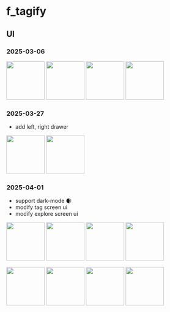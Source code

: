 # f_tagify

## UI

### 2025-03-06

<p align="left">
  <img src="https://github.com/user-attachments/assets/f41b7aec-8b96-484e-bd53-99bcf70d2ca1" width="100" />
  <img src="https://github.com/user-attachments/assets/c551089a-d84f-42b7-b85d-4b74a3714fdc" width="100" />
  <img src="https://github.com/user-attachments/assets/3db7db39-aba3-4665-8d1e-f5fc272a96ce" width="100" />
  <img src="https://github.com/user-attachments/assets/4a5bf433-a11e-4fbe-997a-2b90b13aead5" width="100" />
</p>

### 2025-03-27

- add left, right drawer

<p align="left">
  <img src="https://github.com/user-attachments/assets/704770da-efaf-4996-9812-30a504ef1264" width="100" />
  <img src="https://github.com/user-attachments/assets/85703ecc-fe66-4bd8-b805-bee0f7fa8ee1" width="100" />
</p>

### 2025-04-01

- support dark-mode 🌒
- modify tag screen ui
- modify explore screen ui

<p align="left">
  <img src="https://github.com/user-attachments/assets/c8614ce0-f0cb-4087-8593-1dcc57cfad4e" width="100" />
  <img src="https://github.com/user-attachments/assets/dae2de32-266c-4375-9b02-fa8f0e202137" width="100" />
  <img src="https://github.com/user-attachments/assets/68806cb4-c94d-4ab0-94d7-5c887e5a3263" width="100" />
  <img src="https://github.com/user-attachments/assets/a1886f72-1f90-4e9d-8dc2-dcf20db73746" width="100" />
</p>
<p align="left">
  <img src="https://github.com/user-attachments/assets/7875d686-0c14-42f2-8083-3e65260a55be" width="100" />
  <img src="https://github.com/user-attachments/assets/e2bee904-87c8-4e56-abf1-babf68a4363f" width="100" />
  <img src="https://github.com/user-attachments/assets/8326af0a-19ba-4da4-9c14-ad04edebaf54" width="100" />
  <img src="https://github.com/user-attachments/assets/ef1e9feb-e3a5-4b33-abab-0d0809a9d4d6" width="100" />
</p>
